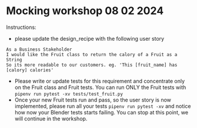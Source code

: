 # Mocking workshop 08 02 2024

Instructions:
- please update the design_recipe with the following user story
```
As a Business Stakeholder
I would like the Fruit class to return the calory of a Fruit as a String
So its more readable to our customers. eg. 'This [fruit_name] has [calory] calories'
```
- Please write or update tests for this requirement and concentrate only on the Fruit class and Fruit tests. You can run ONLY the Fruit tests with `pipenv run pytest -xv tests/test_fruit.py`
- Once your new Fruit tests run and pass, so the user story is now implemented, please run all your tests `pipenv run pytest -xv` and notice how now your Blender tests starts failing. You can stop at this point, we will continue in the workshop.
